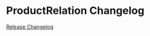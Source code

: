 # ProductRelation Changelog

[Release Changelog](https://github.com/spryker/product-relation/releases)
